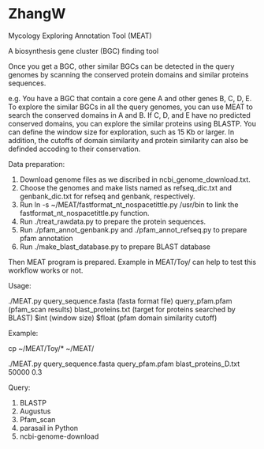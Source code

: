 # ZhangW

Mycology Exploring Annotation Tool (MEAT)

A biosynthesis gene cluster (BGC) finding tool

Once you get a BGC, other similar BGCs can be detected in the query genomes by scanning the conserved protein domains and similar proteins sequences.

e.g. You have a BGC that contain a core gene A and other genes B, C, D, E. To explore the similar BGCs in all the query genomes, you can use MEAT to search the conserved domains in A and B. If C, D, and E have no predicted conserved domains, you can explore the similar proteins using BLASTP. You can define the window size for exploration, such as 15 Kb or larger. In addition, the cutoffs of domain similarity and protein similarity can also be definded accoding to their conservation.




Data preparation:
1. Download genome files as we discribed in ncbi_genome_download.txt.
3. Choose the genomes and make lists named as refseq_dic.txt and genbank_dic.txt for refseq and genbank, respectively.
4. Run ln -s ~/MEAT/fastformat_nt_nospacetittle.py /usr/bin       to link the fastformat_nt_nospacetittle.py function.
5. Run ./treat_rawdata.py        to prepare the protein sequences.
6. Run ./pfam_annot_genbank.py and ./pfam_annot_refseq.py       to prepare pfam annotation
7. Run ./make_blast_database.py     to prepare BLAST database

Then MEAT program is prepared. Example in MEAT/Toy/ can help to test this workflow works or not.


Usage:

./MEAT.py query_sequence.fasta (fasta format file) query_pfam.pfam (pfam_scan results) blast_proteins.txt (target for proteins searched by BLAST) $int (window size) $float (pfam domain similarity cutoff)

Example:

cp ~/MEAT/Toy/* ~/MEAT/

./MEAT.py query_sequence.fasta query_pfam.pfam blast_proteins_D.txt 50000 0.3



Query:


1. BLASTP
2. Augustus
3. Pfam_scan
4. parasail in Python
5. ncbi-genome-download

